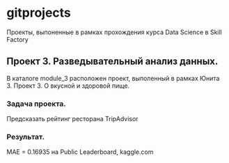 # gitprojects
Проекты, выпоненные в рамках прохождения курса Data Science в Skill Factory

## Проект 3. Разведывательный анализ данных.
В каталоге module_3 расположен проект, выполенный в рамках Юнита 3. Проект 3. О вкусной и здоровой пище.

### Задача проекта.
Предсказать рейтинг ресторана TripAdvisor

### Результат.
MAE = 0.16935 на Public Leaderboard, kaggle.com 
